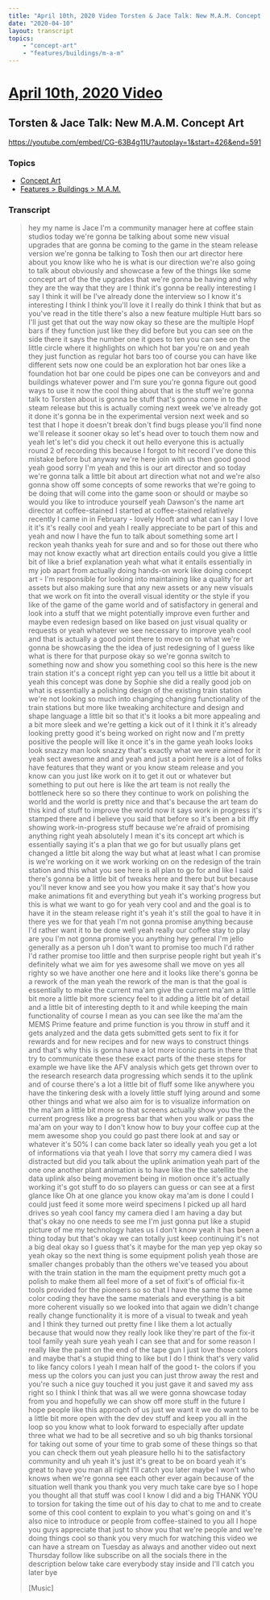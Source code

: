 ```yaml
---
title: "April 10th, 2020 Video Torsten & Jace Talk: New M.A.M. Concept Art"
date: "2020-04-10"
layout: transcript
topics:
    - "concept-art"
    - "features/buildings/m-a-m"
---
```

# [April 10th, 2020 Video](../2020-04-10.md)
## Torsten & Jace Talk: New M.A.M. Concept Art
https://youtube.com/embed/CG-63B4g11U?autoplay=1&start=426&end=591

### Topics
* [Concept Art](../topics/concept-art.md)
* [Features > Buildings > M.A.M.](../topics/features/buildings/m-a-m.md)

### Transcript

> hey my name is Jace I'm a community manager here at coffee stain studios today we're gonna be talking about some new visual upgrades that are gonna be coming to the game in the steam release version we're gonna be talking to Tosh then our art director here about you know like who he is what is our direction we're also going to talk about obviously and showcase a few of the things like some concept art of the the upgrades that we're gonna be having and why they are the way that they are I think it's gonna be really interesting I say I think it will be I've already done the interview so I know it's interesting I think I think you'll love it I really do think I think that but as you've read in the title there's also a new feature multiple Hutt bars so I'll just get that out the way now okay so these are the multiple Hopf bars if they function just like they did before but you can see on the side there it says the number one it goes to ten you can see on the little circle where it highlights on which hot bar you're on and yeah they just function as regular hot bars too of course you can have like different sets now one could be an exploration hot bar ones like a foundation hot bar one could be pipes one can be conveyors and and buildings whatever power and I'm sure you're gonna figure out good ways to use it now the cool thing about that is the stuff we're gonna talk to Torsten about is gonna be stuff that's gonna come in to the steam release but this is actually coming next week we've already got it done it's gonna be in the experimental version next week and so test that I hope it doesn't break don't find bugs please you'll find none we'll release it sooner okay so let's head over to touch them now and yeah let's let's did you check it out hello everyone this is actually round 2 of recording this because I forgot to hit record I've done this mistake before but anyway we're here join with us then good good yeah good sorry I'm yeah and this is our art director and so today we're gonna talk a little bit about art direction what not and we're also gonna show off some concepts of some reworks that we're going to be doing that will come into the game soon or should or maybe so would you like to introduce yourself yeah Dawson's the name art director at coffee-stained I started at coffee-stained relatively recently I came in in February - lovely Hooft and what can I say I love it it's it's really cool and yeah I really appreciate to be part of this and yeah and now I have the fun to talk about something some art I reckon yeah thanks yeah for sure and and so for those out there who may not know exactly what art direction entails could you give a little bit of like a brief explanation yeah what what it entails essentially in my job apart from actually doing hands-on work like doing concept art - I'm responsible for looking into maintaining like a quality for art assets but also making sure that any new assets or any new visuals that we work on fit into the overall visual identity or the style if you like of the game of the game world and of satisfactory in general and look into a stuff that we might potentially improve even further and maybe even redesign based on like based on just visual quality or requests or yeah whatever we see necessary to improve yeah cool and that is actually a good point there to move on to what we're gonna be showcasing the the idea of just redesigning of I guess like what is there for that purpose okay so we're gonna switch to something now and show you something cool so this here is the new train station it's a concept right yep can you tell us a little bit about it yeah this concept was done by Sophie she did a really good job on what is essentially a polishing design of the existing train station we're not looking so much into changing changing functionality of the train stations but more like tweaking architecture and design and shape language a little bit so that it's it looks a bit more appealing and a bit more sleek and we're getting a kick out of it I think it it's already looking pretty good it's being worked on right now and I'm pretty positive the people will like it once it's in the game yeah looks looks look snazzy man look snazzy that's exactly what we were aimed for it yeah sect awesome and and yeah and just a point here is a lot of folks have features that they want or you know steam release and you know can you just like work on it to get it out or whatever but something to put out here is like the art team is not really the bottleneck here so so there they continue to work on polishing the world and the world is pretty nice and that's because the art team do this kind of stuff to improve the world now it says work in progress it's stamped there and I believe you said that before so it's been a bit iffy showing work-in-progress stuff because we're afraid of promising anything right yeah absolutely I mean it's its concept art which is essentially saying it's a plan that we go for but usually plans get changed a little bit along the way but what at least what I can promise is we're working on it we work working on on the redesign of the train station and this what you see here is all plan to go for and like I said there's gonna be a little bit of tweaks here and there but but because you'll never know and see you how you make it say that's how you make animations fit and everything but yeah it's working progress but this is what we want to go for yeah very cool and and the goal is to have it in the steam release right it's yeah it's still the goal to have it in there yes we for that yeah I'm not gonna promise anything because I'd rather want it to be done well yeah really our coffee stay to play are you I'm not gonna promise you anything hey general I'm jello generally as a person uh I don't want to promise too much I'd rather I'd rather promise too little and then surprise people right but yeah it's definitely what we aim for yes awesome shall we move on yes all righty so we have another one here and it looks like there's gonna be a rework of the man yeah the rework of the man is that the goal is essentially to make the current ma'am give the current ma'am a little bit more a little bit more sciency feel to it adding a little bit of detail and a little bit of interesting depth to it and while keeping the main functionality of course I mean as you can see like the ma'am the MEMS Prime feature and prime function is you throw in stuff and it gets analyzed and the data gets submitted gets sent to fix it for rewards and for new recipes and for new ways to construct things and that's why this is gonna have a lot more iconic parts in there that try to communicate these these exact parts of the these steps for example we have like the AFV analysis which gets get thrown over to the research research data progressing which sends it to the uplink and of course there's a lot a little bit of fluff some like anywhere you have the tinkering desk with a lovely little stuff lying around and some other things and what we also aim for is to visualize information on the ma'am a little bit more so that screens actually show you the the current progress like a progress bar that when you walk or pass the ma'am on your way to I don't know how to buy your coffee cup at the mem awesome shop you could go past there look at and say or whatever it's 50% I can come back later so ideally yeah you get a lot of informations via that yeah I love that sorry my camera died I was distracted but did you talk about the uplink animation yeah part of the one one another plant animation is to have like the the satellite the data uplink also being movement being in motion once it's actually working it's got stuff to do so players can guess or can see at a first glance like Oh at one glance you know okay ma'am is done I could I could just feed it some more weird specimens I picked up all hard drives so yeah cool fancy my camera died I am having a day but that's okay no one needs to see me I'm just gonna put like a stupid picture of me my technology hates us I don't know yeah it has been a thing today but that's okay we can totally just keep continuing it's not a big deal okay so I guess that's it maybe for the man yep yep okay so yeah okay so the next thing is some equipment polish yeah those are smaller changes probably than the others we've teased you about with the train station in the mam the equipment pretty much got a polish to make them all feel more of a set of fixit's of official fix-it tools provided for the pioneers so so that I have the same the same color coding they have the same materials and everything is a bit more coherent visually so we looked into that again we didn't change really change functionality it is more of a visual to tweak and yeah and I think they turned out pretty fine I like them a lot actually because that would now they really look like they're part of the fix-it tool family yeah sure yeah yeah I can see that and for some reason I really like the paint on the end of the tape gun I just love those colors and maybe that's a stupid thing to like but I do I think that's very valid to like fancy colors I yeah I mean half of the good t- the colors if you mess up the colors you can just you can just throw away the rest and you're such a nice guy touched it you just gave it and saved my ass right so I think I think that was all we were gonna showcase today from you and hopefully we can show off more stuff in the future I hope people like this approach of us just we want it we do want to be a little bit more open with the dev dev stuff and keep you all in the loop so you know what to look forward to especially after update three what we had to be all secretive and so uh big thanks torsional for taking out some of your time to grab some of these things so that you can check them out yeah pleasure hello hi to the satisfactory community and uh yeah it's just it's great to be on board yeah it's great to have you man all right I'll catch you later maybe I won't who knows when we're gonna see each other ever again because of the situation well thank you thank you very much take care bye so I hope you thought all that stuff was cool I know I did and a big THANK YOU to torsion for taking the time out of his day to chat to me and to create some of this cool content to explain to you what's going on and it's also nice to introduce or people from coffee-stained to you all I hope you guys appreciate that just to show you that we're people and we're doing things cool so thank you very much for watching this video we can have a stream on Tuesday as always and another video out next Thursday follow like subscribe on all the socials there in the description below take care everybody stay inside and I'll catch you later bye
>
> [Music]
